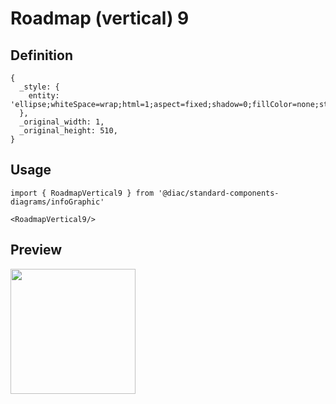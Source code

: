 # Roadmap (vertical) 9

## Definition

```
{
  _style: { 
    entity: 'ellipse;whiteSpace=wrap;html=1;aspect=fixed;shadow=0;fillColor=none;strokeColor=#333333;fontSize=16;align=center;strokeWidth=2;',
  },
  _original_width: 1,
  _original_height: 510,
}
```

## Usage

```
import { RoadmapVertical9 } from '@diac/standard-components-diagrams/infoGraphic'

<RoadmapVertical9/>
```

## Preview

<img src="./roadmap-vertical-9.png" width="200"/>
